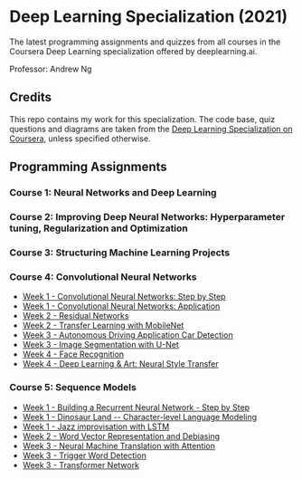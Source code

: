 # Deep Learning Specialization (2021)

The latest programming assignments and quizzes from all courses in the Coursera Deep Learning specialization offered by deeplearning.ai.

Professor: Andrew Ng

## Credits

This repo contains my work for this specialization. The code base, quiz questions and diagrams are taken from the [Deep Learning Specialization on Coursera](https://www.coursera.org/specializations/deep-learning), unless specified otherwise.

## Programming Assignments

### Course 1: Neural Networks and Deep Learning

### Course 2: Improving Deep Neural Networks: Hyperparameter tuning, Regularization and Optimization

### Course 3: Structuring Machine Learning Projects

### Course 4: Convolutional Neural Networks
  - [Week 1 - Convolutional Neural Networks: Step by Step](https://colab.research.google.com/github/OpenBanboo/Deep-Learning-Specialization/blob/main/Course4-Convolutional-Neural-Networks/Assignments/Week%201/W1A1_Convolution_model_Step_by_Step/Convolution_model_Step_by_Step_v1.ipynb)
  - [Week 1 - Convolutional Neural Networks: Application](https://colab.research.google.com/github/OpenBanboo/Deep-Learning-Specialization/blob/main/Course4-Convolutional-Neural-Networks/Assignments/Week%201/W1A2_Convolution_Model_Application/Convolution_model_Application.ipynb)
  - [Week 2 - Residual Networks](https://colab.research.google.com/github/OpenBanboo/Deep-Learning-Specialization/blob/main/Course4-Convolutional-Neural-Networks/Assignments/Week%202/W2A1_Residual_Networks/Residual_Networks.ipynb)
  - [Week 2 - Transfer Learning with MobileNet](https://colab.research.google.com/github/OpenBanboo/Deep-Learning-Specialization/blob/main/Course4-Convolutional-Neural-Networks/Assignments/Week%202/W2A2_Transfer_learning_with_MobileNet/Transfer_learning_with_MobileNet_v1.ipynb)
  - [Week 3 - Autonomous Driving Application Car Detection](https://colab.research.google.com/github/OpenBanboo/Deep-Learning-Specialization/blob/main/Course4-Convolutional-Neural-Networks/Assignments/Week%203/W3A1_Autonomous_driving_application_Car_detection/Autonomous_driving_application_Car_detection.ipynb)
  - [Week 3 - Image Segmentation with U-Net](https://colab.research.google.com/github/OpenBanboo/Deep-Learning-Specialization/blob/main/Course4-Convolutional-Neural-Networks/Assignments/Week%203/W3A2_Image%20Segmentation%20with%20U-Net/Image_segmentation_Unet_v2.ipynb)
  - [Week 4 - Face Recognition](https://colab.research.google.com/github/OpenBanboo/Deep-Learning-Specialization/blob/main/Course4-Convolutional-Neural-Networks/Assignments/Week%204/W4A1_Face_Recognition/Face_Recognition.ipynb)
  - [Week 4 - Deep Learning & Art: Neural Style Transfer](https://colab.research.google.com/github/OpenBanboo/Deep-Learning-Specialization/blob/main/Course4-Convolutional-Neural-Networks/Assignments/Week%204/W4A2_Neural_Style_Transfer/Art_Generation_with_Neural_Style_Transfer.ipynb)

### Course 5: Sequence Models
  - [Week 1 - Building a Recurrent Neural Network - Step by Step](https://colab.research.google.com/github/OpenBanboo/Deep-Learning-Specialization/blob/main/Course5-Sequence-Models/Assignments/Week%201/W1A1_Building_a_Recurrent_Neural_Network_Step_by_Step/Building_a_Recurrent_Neural_Network_Step_by_Step.ipynb)
  - [Week 1 - Dinosaur Land -- Character-level Language Modeling](https://colab.research.google.com/github/OpenBanboo/Deep-Learning-Specialization/blob/main/Course5-Sequence-Models/Assignments/Week%201/W1A2_Dinosaurus_Island_Character_level_language_model/Dinosaurus_Island_Character_level_language_model.ipynb)
  - [Week 1 - Jazz improvisation with LSTM](https://colab.research.google.com/github/OpenBanboo/Deep-Learning-Specialization/blob/main/Course5-Sequence-Models/Assignments/Week%201/W1A3_Improvise_a_Jazz_Solo_with_an_LSTM_Network/Improvise_a_Jazz_Solo_with_an_LSTM_Network_v4.ipynb)
  - [Week 2 - Word Vector Representation and Debiasing](https://colab.research.google.com/github/OpenBanboo/Deep-Learning-Specialization/blob/main/Course5-Sequence-Models/Assignments/Week%202/W2A1_Operations_on_word_vectors/Operations_on_word_vectors_v2a.ipynb)
  - [Week 3 - Neural Machine Translation with Attention](https://colab.research.google.com/github/OpenBanboo/Deep-Learning-Specialization/blob/main/Course5-Sequence-Models/Assignments/Week%203/W3A1_Machine_Translation/Neural_machine_translation_with_attention_v4a.ipynb)  
  - [Week 3 - Trigger Word Detection](https://colab.research.google.com/github/OpenBanboo/Deep-Learning-Specialization/blob/main/Course5-Sequence-Models/Assignments/Week%203/W3A2_Trigger_word_detection/Trigger_word_detection_v2a-2.ipynb)  
  - [Week 3 - Transformer Network](https://colab.research.google.com/github/OpenBanboo/Deep-Learning-Specialization/blob/main/Course5-Sequence-Models/Assignments/Week%204/W4A1_Transformer/C5_W4_A1_Transformer_Subclass_v1.ipynb)   
